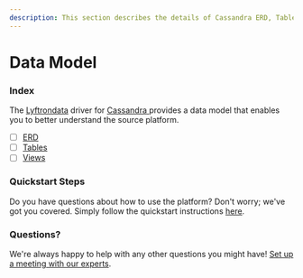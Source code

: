 ```yaml
---
description: This section describes the details of Cassandra ERD, Tables, and Views.
---
```


# Data Model

### Index

The  [Lyftrondata](https://www.lyftrondata.com/) driver for [Cassandra](https://www.lyftrondata.com/integration/cassandra/)[ ](https://www.lyftrondata.com/integration/cassandra/)provides a data model that enables you to better understand the source platform.

* [ ] [ERD](../../../technology-analytics/cassandra/data-model/erd.md)
* [ ] [Tables](../../../technology-analytics/cassandra/data-model/tables.md)
* [ ] [Views](../../../technology-analytics/cassandra/data-model/views.md)

### Quickstart Steps

Do you have questions about how to use the platform? Don't worry; we've got you covered. Simply follow the quickstart instructions [here](../../../../quickstart-steps.md).

### Questions? <a href="#questions" id="questions"></a>

We're always happy to help with any other questions you might have! [Set up a meeting with our experts](https://www.lyftrondata.com/book-a-meeting/).

